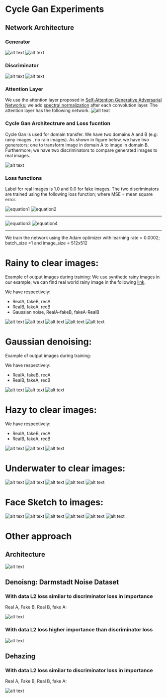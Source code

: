 # Cycle Gan Experiments

## Network Architecture

### Generator 
![alt text](images/network.png)
![alt text](images/components.png)

### Discriminator
![alt text](images/disc__.png)
![alt text](images/parts_disc.png)

### Attention Layer

We use the attention layer proposed in [Self-Attention Generative Adversarial Networks](https://arxiv.org/pdf/1805.08318.pdf);
we add [spectral normalization](https://arxiv.org/pdf/1802.05957.pdf) after each convolution layer.
The attention layer has the following network.
![alt text](images/self-attention-gan-network.png)

### Cycle Gan Architectrure and Loss fucntion

Cycle Gan is used for domain transfer. We have two domains A and B (e.g: rainy images 
, no rain images). As shown in figure below, we have two generators; one to transform image in
domain A to image in domain B. Furthermore; we have two discriminators to compare generated
images to real images.

![alt text](images/cycle_gan.png)

### Loss functions


Label for real images is 1.0 and 0.0 for fake images.
The two discriminators are trained using the following loss function; 
where MSE = mean square error.

<img src="https://latex.codecogs.com/svg.latex?\Large&space;LossDiscriminator_B={0.5*MSE(FakeB, 0.0) + 0.5*MSE(RealB, 1.0)}" title="equation1" />
<img src="https://latex.codecogs.com/svg.latex?\Large&space;LossDiscriminator_A={0.5*MSE(FakeA, 0.0) + 0.5*MSE(RealA, 1.0)}" title="equation2" />

--------
<img src="https://latex.codecogs.com/svg.latex?\Large&space;LossGenerator_A_2_B={10*MSE(RecB, RealB) + Discriminator_B(FakeB, 1.0)}" title="equation3" />
<img src="https://latex.codecogs.com/svg.latex?\Large&space;LossGenerator_B_2_A={10*MSE(RecA, RealA) + Discriminator_B(FakeB, 1.0)}" title="equation4" />

---
We train the network using the Adam optimizer with learning rate = 0.0002;
batch_size =1 and  image_size = 512x512


# Rainy to clear images:

Example of output images during training:
We use synthetic rainy images in our example;
we can find  real world rainy image in the following [link](https://drive.google.com/file/d/1Vh3T6XZ-2337vTwrnS7kvGTTiBronyqr/view?usp=sharing). 

We have respectively:

* RealA, fakeB, recA
* RealB, fakeA, recB
* Gaussian noise, RealA-fakeB, fakeA-RealB

![alt text](images/index.png)
![alt text](images/index2.png)
![alt text](images/index11.png)
![alt text](images/index21.png)
![alt text](images/index33.png)

# Gaussian denoising:

Example of output images during training:


We have respectively:

* RealA, fakeB, recA
* RealB, fakeA, recB

![alt text](images/gaussian_noise2.png)
![alt text](images/gaussian_noise3.png)
![alt text](images/Gaussian_noise1.png)


# Hazy to clear images:

We have respectively:

* RealA, fakeB, recA
* RealB, fakeA, recB

![alt text](images/haze.png)
![alt text](images/haze2.png)
![alt text](images/haze22.png)


# Underwater to clear images:

![alt text](images/under22.png)
![alt text](images/under223.png)
![alt text](images/under2222.png)
![alt text](images/underwater.png)
![alt text](images/underwater33.png)

# Face Sketch to images:

![alt text](images/sketch11.png)
![alt text](images/sketch24.png)
![alt text](images/sketch33.png)
![alt text](images/sketch45.png)
![alt text](images/sketch46.png)
![alt text](images/sketch345.png)


# Other approach

## Architecture
![alt text](images/network_22.png)

## Denoisng: Darmstadt Noise Dataset

### With data L2 loss similar to discriminator loss in importance

Real A, Fake B, Real B, fake A:

![alt text](images/dnd.png)


### With data L2 loss higher importance than discriminator loss
![alt text](images/dnd2.png)


## Dehazing

### With data L2 loss similar to discriminator loss in importance

Real A, Fake B, Real B, fake A:

![alt text](images/dehaze.png)


